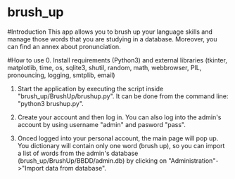 # brush_up

#Introduction
This app allows you to brush up your language skills and manage those words that you are studying in a database. Moreover, you can find an annex about pronunciation.

#How to use
0. Install requirements (Python3) and external libraries (tkinter, matplotlib, time, os, sqlite3, shutil, random, math, webbrowser, PIL, pronouncing, logging, smtplib, email)

1. Start the application by executing the script inside "brush_up/BrushUp/brushup.py". It can be done from the command line: "python3 brushup.py".

2. Create your account and then log in. You can also log into the admin's account by using username "admin" and pasword "pass".

3. Onced logged into your personal account, the main page will pop up. You dictionary will contain only one word (brush up), so you can import a list of words from the admin's database (brush_up/BrushUp/BBDD/admin.db) by clicking on  "Administration"->"Import data from database".
